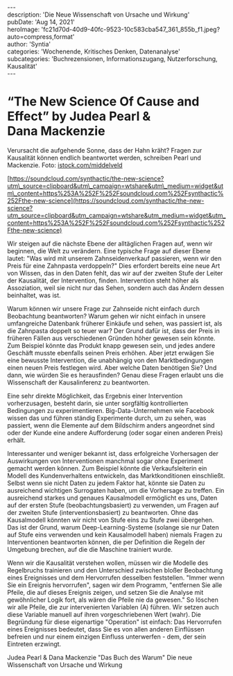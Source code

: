 \---  
description: 'Die Neue Wissenschaft von Ursache und Wirkung'  
pubDate: 'Aug 14, 2021'  
heroImage: 'fc21d70d-40d9-40fc-9523-10c583cba547_361_855b_f1.jpeg?auto=compress,format'  
author: 'Syntia'  
categories: 'Wochenende, Kritisches Denken, Datenanalyse'  
subcategories: 'Buchrezensionen, Informationszugang, Nutzerforschung, Kausalität'  
\---  

# **“The New Science Of Cause and Effect” by Judea Pearl & Dana Mackenzie**

Verursacht die aufgehende Sonne, dass der Hahn kräht? Fragen zur Kausalität können endlich beantwortet werden, schreiben Pearl und Mackenzie. Foto: [istock.com/middelveld](//istock.com/middelveld)

[https://soundcloud.com/synthactic/the-new-science?utm\_source=clipboard&utm\_campaign=wtshare&utm\_medium=widget&utm\_content=https%253A%252F%252Fsoundcloud.com%252Fsynthactic%252Fthe-new-science](https://soundcloud.com/synthactic/the-new-science?utm_source=clipboard&utm_campaign=wtshare&utm_medium=widget&utm_content=https%253A%252F%252Fsoundcloud.com%252Fsynthactic%252Fthe-new-science)

Wir steigen auf die nächste Ebene der alltäglichen Fragen auf, wenn wir beginnen, die Welt zu verändern. Eine typische Frage auf dieser Ebene lautet: "Was wird mit unserem Zahnseidenverkauf passieren, wenn wir den Preis für eine Zahnpasta verdoppeln?" Dies erfordert bereits eine neue Art von Wissen, das in den Daten fehlt, das wir auf der zweiten Stufe der Leiter der Kausalität, der Intervention, finden. Intervention steht höher als Assoziation, weil sie nicht nur das Sehen, sondern auch das Ändern dessen beinhaltet, was ist.

Warum können wir unsere Frage zur Zahnseide nicht einfach durch Beobachtung beantworten? Warum gehen wir nicht einfach in unsere umfangreiche Datenbank früherer Einkäufe und sehen, was passiert ist, als die Zahnpasta doppelt so teuer war? Der Grund dafür ist, dass der Preis in früheren Fällen aus verschiedenen Gründen höher gewesen sein könnte. Zum Beispiel könnte das Produkt knapp gewesen sein, und jedes andere Geschäft musste ebenfalls seinen Preis erhöhen. Aber jetzt erwägen Sie eine bewusste Intervention, die unabhängig von den Marktbedingungen einen neuen Preis festlegen wird. Aber welche Daten benötigen Sie? Und dann, wie würden Sie es herausfinden? Genau diese Fragen erlaubt uns die Wissenschaft der Kausalinferenz zu beantworten.

Eine sehr direkte Möglichkeit, das Ergebnis einer Intervention vorherzusagen, besteht darin, sie unter sorgfältig kontrollierten Bedingungen zu experimentieren. Big-Data-Unternehmen wie Facebook wissen das und führen ständig Experimente durch, um zu sehen, was passiert, wenn die Elemente auf dem Bildschirm anders angeordnet sind oder der Kunde eine andere Aufforderung (oder sogar einen anderen Preis) erhält.

Interessanter und weniger bekannt ist, dass erfolgreiche Vorhersagen der Auswirkungen von Interventionen manchmal sogar ohne Experiment gemacht werden können. Zum Beispiel könnte die Verkaufsleiterin ein Modell des Kundenverhaltens entwickeln, das Marktkonditionen einschließt. Selbst wenn sie nicht Daten zu jedem Faktor hat, könnte sie Daten zu ausreichend wichtigen Surrogaten haben, um die Vorhersage zu treffen. Ein ausreichend starkes und genaues Kausalmodell ermöglicht es uns, Daten auf der ersten Stufe (beobachtungsbasiert) zu verwenden, um Fragen auf der zweiten Stufe (interventionsbasiert) zu beantworten. Ohne das Kausalmodell könnten wir nicht von Stufe eins zu Stufe zwei übergehen. Das ist der Grund, warum Deep-Learning-Systeme (solange sie nur Daten auf Stufe eins verwenden und kein Kausalmodell haben) niemals Fragen zu Interventionen beantworten können, die per Definition die Regeln der Umgebung brechen, auf die die Maschine trainiert wurde.

Wenn wir die Kausalität verstehen wollen, müssen wir die Modelle des Regelbruchs trainieren und den Unterschied zwischen bloßer Beobachtung eines Ereignisses und dem Hervorrufen desselben feststellen. "Immer wenn Sie ein Ereignis hervorrufen", sagen wir dem Programm, "entfernen Sie alle Pfeile, die auf dieses Ereignis zeigen, und setzen Sie die Analyse mit gewöhnlicher Logik fort, als wären die Pfeile nie da gewesen." So löschen wir alle Pfeile, die zur intervenierten Variablen (A) führen. Wir setzen auch diese Variable manuell auf ihren vorgeschriebenen Wert (wahr). Die Begründung für diese eigenartige "Operation" ist einfach: Das Hervorrufen eines Ereignisses bedeutet, dass Sie es von allen anderen Einflüssen befreien und nur einem einzigen Einfluss unterwerfen - dem, der sein Eintreten erzwingt.

Judea Pearl & Dana Mackenzie "Das Buch des Warum" Die neue Wissenschaft von Ursache und Wirkung